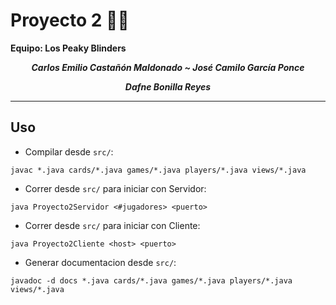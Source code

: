 # **Proyecto 2** 🔮🧙

**Equipo: Los Peaky Blinders**

***<p style="text-align: center;">Carlos Emilio Castañón Maldonado   ~ José Camilo García Ponce  </p>***

***<p style="text-align: center;"> Dafne Bonilla Reyes </p>***


---

## **Uso**

- Compilar desde `src/`:

```
javac *.java cards/*.java games/*.java players/*.java views/*.java
```

- Correr desde `src/` para iniciar con Servidor:

```  
java Proyecto2Servidor <#jugadores> <puerto>
```

- Correr desde `src/` para iniciar con Cliente:

```
java Proyecto2Cliente <host> <puerto>
```

- Generar documentacion desde `src/`:

```
javadoc -d docs *.java cards/*.java games/*.java players/*.java views/*.java
```

